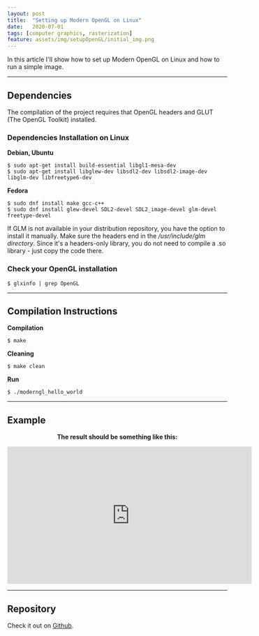 ```yaml
---
layout: post
title:  "Setting up Modern OpenGL on Linux"
date:   2020-07-01 
tags: [computer graphics, rasterization]
feature: assets/img/setupOpenGL/initial_img.png
---
```


In this article I'll show how to set up Modern OpenGL on Linux and how to run a simple image.

---

## Dependencies
The compilation of the project requires that OpenGL headers and GLUT (The OpenGL Toolkit)
installed.

### Dependencies Installation on Linux

**Debian, Ubuntu**
```
$ sudo apt-get install build-essential libgl1-mesa-dev
$ sudo apt-get install libglew-dev libsdl2-dev libsdl2-image-dev libglm-dev libfreetype6-dev
```

**Fedora**
```
$ sudo dnf install make gcc-c++
$ sudo dnf install glew-devel SDL2-devel SDL2_image-devel glm-devel freetype-devel
```
If GLM is not available in your distribution repository, you have the option to install it manually. Make sure the headers end in the */usr/include/glm directory*. Since it's a headers-only library, you do not need to compile a .so library - just copy the code there.


### Check your OpenGL installation

```
$ glxinfo | grep OpenGL
```

---

## Compilation Instructions

**Compilation**
```
$ make
```

**Cleaning**
```
$ make clean
```

**Run**
```
$ ./moderngl_hello_world
```

---

## Example

<p align="center">
<strong>The result should be something like this:</strong>
</p>

<div align="center">
  <iframe width="560" height="315" src="https://www.youtube.com/embed/Ug2uIIbkVcU" frameborder="0" allow="accelerometer; autoplay; encrypted-media; gyroscope; picture-in-picture" allowfullscreen></iframe>
</div>

---

## Repository

Check it out on [Github](https://github.com/jpvt/Computer_Graphics/tree/master/Assignment%20%232).